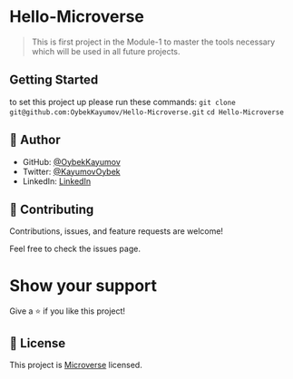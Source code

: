 # Hello-Microverse

> This is first project in the Module-1 to master the tools necessary which will be used in all future projects.

## Getting Started

to set this project up please run these commands:
`git clone git@github.com:OybekKayumov/Hello-Microverse.git`
`cd Hello-Microverse`

## 👤 Author

- GitHub: [@OybekKayumov](https://github.com/OybekKayumov)
- Twitter: [@KayumovOybek](https://twitter.com/KayumovOybek)
- LinkedIn: [LinkedIn](https://www.linkedin.com/in/oybek-kayumov-54a8485b/)

## 🤝 Contributing

Contributions, issues, and feature requests are welcome!

Feel free to check the issues page.

# Show your support

Give a ⭐️ if you like this project!

## 📝 License

This project is [Microverse](https://www.microverse.org/) licensed.
